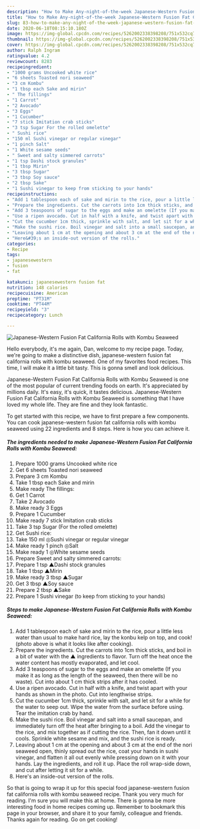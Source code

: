 ```yaml
---
description: "How to Make Any-night-of-the-week Japanese-Western Fusion Fat California Rolls with Kombu Seaweed"
title: "How to Make Any-night-of-the-week Japanese-Western Fusion Fat California Rolls with Kombu Seaweed"
slug: 83-how-to-make-any-night-of-the-week-japanese-western-fusion-fat-california-rolls-with-kombu-seaweed
date: 2020-06-18T08:15:10.180Z
image: https://img-global.cpcdn.com/recipes/5262002338398208/751x532cq70/japanese-western-fusion-fat-california-rolls-with-kombu-seaweed-recipe-main-photo.jpg
thumbnail: https://img-global.cpcdn.com/recipes/5262002338398208/751x532cq70/japanese-western-fusion-fat-california-rolls-with-kombu-seaweed-recipe-main-photo.jpg
cover: https://img-global.cpcdn.com/recipes/5262002338398208/751x532cq70/japanese-western-fusion-fat-california-rolls-with-kombu-seaweed-recipe-main-photo.jpg
author: Ralph Ingram
ratingvalue: 4.2
reviewcount: 8283
recipeingredient:
- "1000 grams Uncooked white rice"
- "6 sheets Toasted nori seaweed"
- "3 cm Kombu"
- "1 tbsp each Sake and mirin"
- " The fillings"
- "1 Carrot"
- "2 Avocado"
- "3 Eggs"
- "1 Cucumber"
- "7 stick Imitation crab sticks"
- "3 tsp Sugar For the rolled omelette"
- " Sushi rice"
- "150 ml Sushi vinegar or regular vinegar"
- "1 pinch Salt"
- "1 White sesame seeds"
- " Sweet and salty simmered carrots"
- "1 tsp Dashi stock granules"
- "1 tbsp Mirin"
- "3 tbsp Sugar"
- "3 tbsp Soy sauce"
- "2 tbsp Sake"
- "1 Sushi vinegar to keep from sticking to your hands"
recipeinstructions:
- "Add 1 tablespoon each of sake and mirin to the rice, pour a little less water than usual to make hard rice, lay the konbu kelp on top, and cook! (photo above is what it looks like after cooking)."
- "Prepare the ingredients. Cut the carrots into 1cm thick sticks, and boil in a bit of water with the ▲ ingredients to flavor. Turn off the heat once the water content has mostly evaporated, and let cool."
- "Add 3 teaspoons of sugar to the eggs and make an omelette (If you make it as long as the length of the seaweed, then there will be no waste). Cut into about 1 cm thick strips after it has cooled."
- "Use a ripen avocado. Cut in half with a knife, and twist apart with your hands as shown in the photo. Cut into lengthwise strips."
- "Cut the cucumber 1cm thick, sprinkle with salt, and let sit for a while for the water to seep out. Wipe the water from the surface before using. Tear the imitation crab by hand."
- "Make the sushi rice. Boil vinegar and salt into a small saucepan, and immediately turn off the heat after bringing to a boil. Add the vinegar to the rice, and mix together as if cutting the rice. Then, fan it down until it cools. Sprinkle white sesame and mix, and the sushi rice is ready."
- "Leaving about 1 cm at the opening and about 3 cm at the end of the nori seaweed open, thinly spread out the rice, coat your hands in sushi vinegar, and flatten it all out evenly while pressing down on it with your hands. Lay the ingredients, and roll it up. Place the roll wrap-side down, and cut after letting it sit for a while."
- "Here&#39;s an inside-out version of the rolls."
categories:
- Recipe
tags:
- japanesewestern
- fusion
- fat

katakunci: japanesewestern fusion fat 
nutrition: 148 calories
recipecuisine: American
preptime: "PT31M"
cooktime: "PT44M"
recipeyield: "3"
recipecategory: Lunch

---
```



![Japanese-Western Fusion Fat California Rolls with Kombu Seaweed](https://img-global.cpcdn.com/recipes/5262002338398208/751x532cq70/japanese-western-fusion-fat-california-rolls-with-kombu-seaweed-recipe-main-photo.jpg)

Hello everybody, it's me again, Dan, welcome to my recipe page. Today, we're going to make a distinctive dish, japanese-western fusion fat california rolls with kombu seaweed. One of my favorites food recipes. This time, I will make it a little bit tasty. This is gonna smell and look delicious.

Japanese-Western Fusion Fat California Rolls with Kombu Seaweed is one of the most popular of current trending foods on earth. It's appreciated by millions daily. It's easy, it's quick, it tastes delicious. Japanese-Western Fusion Fat California Rolls with Kombu Seaweed is something that I have loved my whole life. They are fine and they look fantastic.




To get started with this recipe, we have to first prepare a few components. You can cook japanese-western fusion fat california rolls with kombu seaweed using 22 ingredients and 8 steps. Here is how you can achieve it.

<!--inarticleads1-->

##### The ingredients needed to make Japanese-Western Fusion Fat California Rolls with Kombu Seaweed:

1. Prepare 1000 grams Uncooked white rice
1. Get 6 sheets Toasted nori seaweed
1. Prepare 3 cm Kombu
1. Take 1 tbsp each Sake and mirin
1. Make ready  The fillings:
1. Get 1 Carrot
1. Take 2 Avocado
1. Make ready 3 Eggs
1. Prepare 1 Cucumber
1. Make ready 7 stick Imitation crab sticks
1. Take 3 tsp Sugar (For the rolled omelette)
1. Get  Sushi rice:
1. Take 150 ml ◎Sushi vinegar or regular vinegar
1. Make ready 1 pinch ◎Salt
1. Make ready 1 ◎White sesame seeds
1. Prepare  Sweet and salty simmered carrots:
1. Prepare 1 tsp ▲Dashi stock granules
1. Take 1 tbsp ▲Mirin
1. Make ready 3 tbsp ▲Sugar
1. Get 3 tbsp ▲Soy sauce
1. Prepare 2 tbsp ▲Sake
1. Prepare 1 Sushi vinegar (to keep from sticking to your hands)




<!--inarticleads2-->

##### Steps to make Japanese-Western Fusion Fat California Rolls with Kombu Seaweed:

1. Add 1 tablespoon each of sake and mirin to the rice, pour a little less water than usual to make hard rice, lay the konbu kelp on top, and cook! (photo above is what it looks like after cooking).
1. Prepare the ingredients. Cut the carrots into 1cm thick sticks, and boil in a bit of water with the ▲ ingredients to flavor. Turn off the heat once the water content has mostly evaporated, and let cool.
1. Add 3 teaspoons of sugar to the eggs and make an omelette (If you make it as long as the length of the seaweed, then there will be no waste). Cut into about 1 cm thick strips after it has cooled.
1. Use a ripen avocado. Cut in half with a knife, and twist apart with your hands as shown in the photo. Cut into lengthwise strips.
1. Cut the cucumber 1cm thick, sprinkle with salt, and let sit for a while for the water to seep out. Wipe the water from the surface before using. Tear the imitation crab by hand.
1. Make the sushi rice. Boil vinegar and salt into a small saucepan, and immediately turn off the heat after bringing to a boil. Add the vinegar to the rice, and mix together as if cutting the rice. Then, fan it down until it cools. Sprinkle white sesame and mix, and the sushi rice is ready.
1. Leaving about 1 cm at the opening and about 3 cm at the end of the nori seaweed open, thinly spread out the rice, coat your hands in sushi vinegar, and flatten it all out evenly while pressing down on it with your hands. Lay the ingredients, and roll it up. Place the roll wrap-side down, and cut after letting it sit for a while.
1. Here&#39;s an inside-out version of the rolls.




So that is going to wrap it up for this special food japanese-western fusion fat california rolls with kombu seaweed recipe. Thank you very much for reading. I'm sure you will make this at home. There is gonna be more interesting food in home recipes coming up. Remember to bookmark this page in your browser, and share it to your family, colleague and friends. Thanks again for reading. Go on get cooking!
